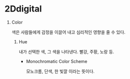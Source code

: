 # 2Ddigital

  1. Color

      색은 사람들에게 감정을 이끌어 내고 심리적인 영향을 줄 수 있다. 
      
      1) Hue 

         내가 선택한 색, 그 색을 나타낸다. 빨강, 주황, 노랑 등. 
         
         - Monochromatic Color Scheme

           모노크롬, 단색, 한 빛깔 이라는 뜻이다. 
           
           
        
    
